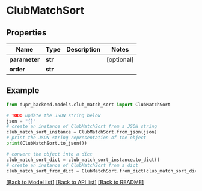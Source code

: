 # ClubMatchSort


## Properties

Name | Type | Description | Notes
------------ | ------------- | ------------- | -------------
**parameter** | **str** |  | [optional] 
**order** | **str** |  | 

## Example

```python
from dupr_backend.models.club_match_sort import ClubMatchSort

# TODO update the JSON string below
json = "{}"
# create an instance of ClubMatchSort from a JSON string
club_match_sort_instance = ClubMatchSort.from_json(json)
# print the JSON string representation of the object
print(ClubMatchSort.to_json())

# convert the object into a dict
club_match_sort_dict = club_match_sort_instance.to_dict()
# create an instance of ClubMatchSort from a dict
club_match_sort_from_dict = ClubMatchSort.from_dict(club_match_sort_dict)
```
[[Back to Model list]](../README.md#documentation-for-models) [[Back to API list]](../README.md#documentation-for-api-endpoints) [[Back to README]](../README.md)


